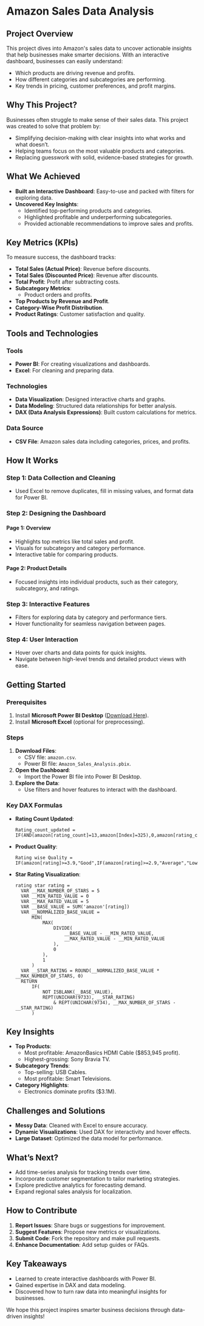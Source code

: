 # Amazon Sales Data Analysis

## Project Overview

This project dives into Amazon's sales data to uncover actionable insights that help businesses make smarter decisions. With an interactive dashboard, businesses can easily understand:

- Which products are driving revenue and profits.
- How different categories and subcategories are performing.
- Key trends in pricing, customer preferences, and profit margins.

## Why This Project?

Businesses often struggle to make sense of their sales data. This project was created to solve that problem by:

- Simplifying decision-making with clear insights into what works and what doesn’t.
- Helping teams focus on the most valuable products and categories.
- Replacing guesswork with solid, evidence-based strategies for growth.

## What We Achieved

- **Built an Interactive Dashboard**: Easy-to-use and packed with filters for exploring data.
- **Uncovered Key Insights**:
  - Identified top-performing products and categories.
  - Highlighted profitable and underperforming subcategories.
  - Provided actionable recommendations to improve sales and profits.

## Key Metrics (KPIs)

To measure success, the dashboard tracks:

- **Total Sales (Actual Price)**: Revenue before discounts.
- **Total Sales (Discounted Price)**: Revenue after discounts.
- **Total Profit**: Profit after subtracting costs.
- **Subcategory Metrics**:
  - Product orders and profits.
- **Top Products by Revenue and Profit**.
- **Category-Wise Profit Distribution**.
- **Product Ratings**: Customer satisfaction and quality.

## Tools and Technologies

### Tools

- **Power BI**: For creating visualizations and dashboards.
- **Excel**: For cleaning and preparing data.

### Technologies

- **Data Visualization**: Designed interactive charts and graphs.
- **Data Modeling**: Structured data relationships for better analysis.
- **DAX (Data Analysis Expressions)**: Built custom calculations for metrics.

### Data Source

- **CSV File**: Amazon sales data including categories, prices, and profits.

## How It Works

### Step 1: Data Collection and Cleaning

- Used Excel to remove duplicates, fill in missing values, and format data for Power BI.

### Step 2: Designing the Dashboard

#### Page 1: Overview

- Highlights top metrics like total sales and profit.
- Visuals for subcategory and category performance.
- Interactive table for comparing products.

#### Page 2: Product Details

- Focused insights into individual products, such as their category, subcategory, and ratings.

### Step 3: Interactive Features

- Filters for exploring data by category and performance tiers.
- Hover functionality for seamless navigation between pages.

### Step 4: User Interaction

- Hover over charts and data points for quick insights.
- Navigate between high-level trends and detailed product views with ease.

## Getting Started

### Prerequisites

1. Install **Microsoft Power BI Desktop** ([Download Here](https://go.microsoft.com/fwlink/?LinkId=2240819&clcid=0x409&culture=en-us&country=us)).
2. Install **Microsoft Excel** (optional for preprocessing).

### Steps

1. **Download Files**:
   - CSV file: `amazon.csv`.
   - Power BI file: `Amazon_Sales_Analysis.pbix`.
2. **Open the Dashboard**:
   - Import the Power BI file into Power BI Desktop.
3. **Explore the Data**:
   - Use filters and hover features to interact with the dashboard.

### Key DAX Formulas

- **Rating Count Updated**:
  ```DAX
  Rating_count_updated = IF(AND(amazon[rating_count]=13,amazon[Index]=325),0,amazon[rating_count])
  ```

- **Product Quality**:
  ```DAX
  Rating wise Quality = IF(amazon[rating]>=3.9,"Good",IF(amazon[rating]>=2.9,"Average","Low"))
  ```

- **Star Rating Visualization**:
  ```DAX
  rating star rating =
    VAR __MAX_NUMBER_OF_STARS = 5
    VAR __MIN_RATED_VALUE = 0
    VAR __MAX_RATED_VALUE = 5
    VAR __BASE_VALUE = SUM('amazon'[rating])
    VAR __NORMALIZED_BASE_VALUE =
        MIN(
            MAX(
                DIVIDE(
                    __BASE_VALUE - __MIN_RATED_VALUE,
                    __MAX_RATED_VALUE - __MIN_RATED_VALUE
                ),
                0
            ),
            1
        )
    VAR __STAR_RATING = ROUND(__NORMALIZED_BASE_VALUE * __MAX_NUMBER_OF_STARS, 0)
    RETURN
        IF(
            NOT ISBLANK(__BASE_VALUE),
            REPT(UNICHAR(9733), __STAR_RATING)
                & REPT(UNICHAR(9734), __MAX_NUMBER_OF_STARS - __STAR_RATING)
        )
  ```

## Key Insights

- **Top Products**:
  - Most profitable: AmazonBasics HDMI Cable ($853,945 profit).
  - Highest-grossing: Sony Bravia TV.
- **Subcategory Trends**:
  - Top-selling: USB Cables.
  - Most profitable: Smart Televisions.
- **Category Highlights**:
  - Electronics dominate profits ($3.1M).

## Challenges and Solutions

- **Messy Data**: Cleaned with Excel to ensure accuracy.
- **Dynamic Visualizations**: Used DAX for interactivity and hover effects.
- **Large Dataset**: Optimized the data model for performance.

## What’s Next?

- Add time-series analysis for tracking trends over time.
- Incorporate customer segmentation to tailor marketing strategies.
- Explore predictive analytics for forecasting demand.
- Expand regional sales analysis for localization.

## How to Contribute

1. **Report Issues**: Share bugs or suggestions for improvement.
2. **Suggest Features**: Propose new metrics or visualizations.
3. **Submit Code**: Fork the repository and make pull requests.
4. **Enhance Documentation**: Add setup guides or FAQs.

## Key Takeaways

- Learned to create interactive dashboards with Power BI.
- Gained expertise in DAX and data modeling.
- Discovered how to turn raw data into meaningful insights for businesses.

We hope this project inspires smarter business decisions through data-driven insights!
